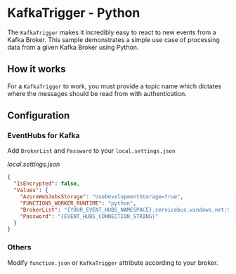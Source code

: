 # KafkaTrigger - Python

The `KafkaTrigger` makes it incredibly easy to react to new events from a Kafka Broker. This sample demonstrates a simple use case of processing data from a given Kafka Broker using Python.

## How it works

For a `KafkaTrigger` to work, you must provide a topic name which dictates where the messages should be read from with authentication.

## Configuration

### EventHubs for Kafka

Add `BrokerList` and `Password` to your `local.settings.json`

_local.settings.json_

```json
{
  "IsEncrypted": false,
  "Values": {
    "AzureWebJobsStorage": "UseDevelopmentStorage=true",
    "FUNCTIONS_WORKER_RUNTIME": "python",
    "BrokerList": "{YOUR_EVENT_HUBS_NAMESPACE}.servicebus.windows.net:9093",
    "Password": "{EVENT_HUBS_CONNECTION_STRING}"
  }
}
```

### Others

Modify `function.json` or `KafkaTrigger` attribute according to your broker.